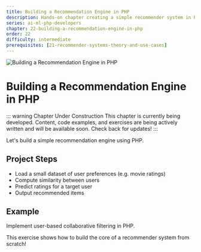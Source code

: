 ```yaml
---
title: Building a Recommendation Engine in PHP
description: Hands-on chapter creating a simple recommender system in PHP. Implements user-based collaborative filtering on a small dataset, demonstrating the core logic of recommendations.
series: ai-ml-php-developers
chapter: 22-building-a-recommendation-engine-in-php
order: 22
difficulty: intermediate
prerequisites: [21-recommender-systems-theory-and-use-cases]
---
```


![Building a Recommendation Engine in PHP](/images/ai-ml-php-developers/chapter-22-recommendation-engine-hero-full.webp)

# Building a Recommendation Engine in PHP

::: warning Chapter Under Construction
This chapter is currently being developed. Content, code examples, and exercises are being actively written and will be available soon. Check back for updates!
:::

Let's build a simple recommendation engine using PHP.

## Project Steps

- Load a small dataset of user preferences (e.g. movie ratings)
- Compute similarity between users
- Predict ratings for a target user
- Output recommended items

## Example

Implement user-based collaborative filtering in PHP.

This exercise shows how to build the core of a recommender system from scratch!
